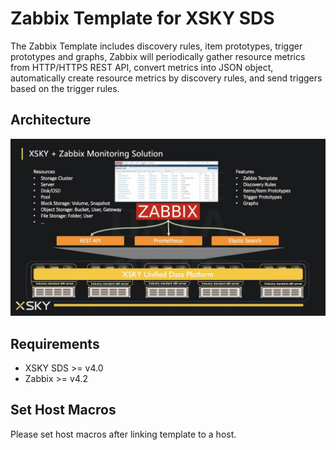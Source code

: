 # Zabbix Template for XSKY SDS

The Zabbix Template includes discovery rules, item prototypes, trigger prototypes and graphs, Zabbix will periodically gather resource metrics from HTTP/HTTPS REST API, convert metrics into JSON object, automatically create resource metrics by discovery rules, and send triggers based on the trigger rules.

## Architecture

![Architecture](static/architecture.png)

## Requirements

* XSKY SDS >= v4.0
* Zabbix >= v4.2

## Set Host Macros

Please set host macros after linking template to a host.
